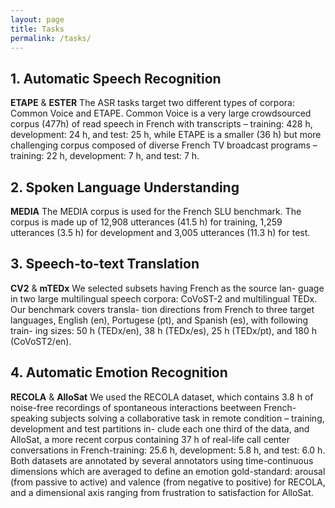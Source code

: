 ```yaml
---
layout: page
title: Tasks
permalink: /tasks/
---
```

  
## 1. Automatic Speech Recognition

**ETAPE** & **ESTER** The ASR tasks target two different types of corpora: Common Voice and ETAPE. Common Voice is a very large crowdsourced corpus (477h) of read speech in French with transcripts – training: 428 h, development: 24 h, and test: 25 h, while ETAPE is a smaller (36 h) but more challenging corpus composed of diverse French TV broadcast programs – training: 22 h, development: 7 h, and test: 7 h.
   

## 2. Spoken Language Understanding
   
   **MEDIA** The MEDIA corpus is used for the French SLU benchmark. The corpus is made up of 12,908 utterances (41.5 h) for training, 1,259 utterances (3.5 h) for development and 3,005 utterances (11.3 h) for test.
   

## 3. Speech-to-text Translation
   
   **CV2** & **mTEDx** We selected subsets having French as the source lan- guage in two large multilingual speech corpora: CoVoST-2 and multilingual TEDx. Our benchmark covers transla- tion directions from French to three target languages, English (en), Portugese (pt), and Spanish (es), with following train- ing sizes: 50 h (TEDx/en), 38 h (TEDx/es), 25 h (TEDx/pt), and 180 h (CoVoST2/en).


## 4. Automatic Emotion Recognition

  **RECOLA** & **AlloSat** We used the RECOLA dataset, which contains 3.8 h of noise-free recordings of spontaneous interactions beetween French-speaking subjects solving a collaborative task in remote condition – training, development and test partitions in- clude each one third of the data, and AlloSat, a more recent corpus containing 37 h of real-life call center conversations in French-training: 25.6 h, development: 5.8 h, and test: 6.0 h. Both datasets are annotated by several annotators using time-continuous dimensions which are averaged to define an emotion gold-standard: arousal (from passive to active) and valence (from negative to positive) for RECOLA, and a dimensional axis ranging from frustration to satisfaction for AlloSat.
